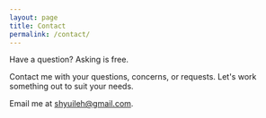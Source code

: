 ```yaml
---
layout: page
title: Contact
permalink: /contact/
---
```


Have a question? Asking is free.

Contact me with your questions, concerns, or requests. Let's work something out to suit your needs.

Email me at shyuileh@gmail.com.

<!-- ### Contact Form

Fill in the form or [email me](mailto:{{site.email}}) to discuss your project.

{% include form.html %}

{% include modal.html %}
-->
